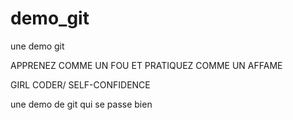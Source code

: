 # demo_git
une demo git

APPRENEZ COMME UN FOU ET PRATIQUEZ COMME UN AFFAME

GIRL CODER/ SELF-CONFIDENCE

une demo de git qui se passe bien

